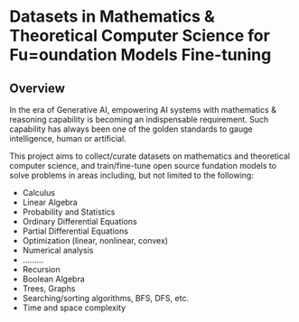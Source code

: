 # Datasets in Mathematics & Theoretical Computer Science for Fu=oundation Models Fine-tuning
## Overview
In the era of Generative AI, empowering AI systems with mathematics & reasoning capability is becoming an indispensable requirement. Such capability has always been one of the golden standards to gauge intelligence, human or artificial.

This project aims to collect/curate datasets on mathematics and theoretical computer science, and train/fine-tune open source fundation models to solve problems in areas including, but not limited to the following:

- Calculus
- Linear Algebra
- Probability and Statistics
- Ordinary Differential Equations
- Partial Differential Equations
- Optimization (linear, nonlinear, convex)
- Numerical analysis
- .........
- Recursion
- Boolean Algebra
- Trees, Graphs
- Searching/sorting algorithms, BFS, DFS, etc.
- Time and space complexity
